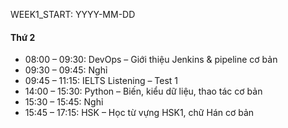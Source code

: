 WEEK1_START: YYYY-MM-DD


#### Thứ 2
- 08:00 – 09:30: DevOps – Giới thiệu Jenkins & pipeline cơ bản
- 09:30 – 09:45: Nghỉ
- 09:45 – 11:15: IELTS Listening – Test 1
- 14:00 – 15:30: Python – Biến, kiểu dữ liệu, thao tác cơ bản
- 15:30 – 15:45: Nghỉ
- 15:45 – 17:15: HSK – Học từ vựng HSK1, chữ Hán cơ bản


